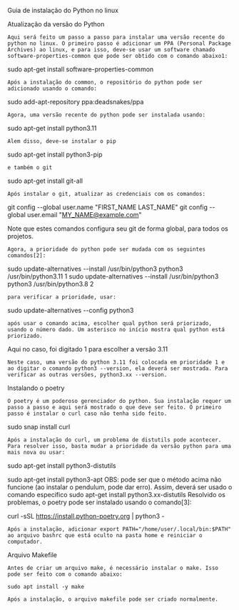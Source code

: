 Guia de instalação do Python no linux

Atualização da versão do Python

	Aqui será feito um passo a passo para instalar uma versão recente do python no linux. O primeiro passo é adicionar um PPA (Personal Package Archives) ao linux, e para isso, deve-se usar um software chamado software-properties-common que pode ser obtido com o comando abaixo1:

sudo apt-get install software-properties-common

	Após a instalação do common, o repositório do python pode ser adicionado usando o comando:

sudo add-apt-repository ppa:deadsnakes/ppa

	Agora, uma versão recente do python pode ser instalada usando:


sudo apt-get install python3.11

	Alem disso, deve-se instalar o pip

sudo apt-get install python3-pip

	e também o git

sudo apt-get install git-all

	Após instalar o git, atualizar as credenciais com os comandos:

git config --global user.name "FIRST_NAME LAST_NAME"
git config --global user.email "MY_NAME@example.com"

Note que estes comandos configura seu git de forma global, para todos os projetos. 

	Agora, a prioridade do python pode ser mudada com os seguintes comandos[2]:

sudo update-alternatives --install /usr/bin/python3 python3 /usr/bin/python3.11 1
sudo update-alternatives --install /usr/bin/python3 python3 /usr/bin/python3.8 2

	para verificar a prioridade, usar:

sudo update-alternatives --config python3

	após usar o comando acima, escolher qual python será priorizado, usando o número dado. Um asterisco no início mostra qual python está priorizado.

Aqui no caso, foi digitado 1 para escolher a versão 3.11

	Neste caso, uma versão do python 3.11 foi colocada em prioridade 1 e ao digitar o comando python3 --version, ela deverá ser mostrada. Para verificar as outras versões, python3.xx --version.  

Instalando o poetry

	O poetry é um poderoso gerenciador do python. Sua instalação requer um passo a passo e aqui será mostrado o que deve ser feito. O primeiro passo é instalar o curl caso não tenha sido feito.

sudo snap install curl

	Após a instalação do curl, um problema de distutils pode acontecer. Para resolver isso, basta mudar a prioridade da versão python para uma mais nova ou usar:


sudo apt-get install python3-distutils

sudo apt-get install python3-apt
OBS: pode ser que o método acima não funcione (ao instalar o pendulum, pode dar erro). Assim, deverá ser usado o comando especifico sudo apt-get install python3.xx-distutils
	Resolvido os problemas, o poetry pode ser instalado usando o comando[3]:

curl -sSL https://install.python-poetry.org | python3 -

	Após a instalação, adicionar export PATH="/home/user/.local/bin:$PATH" ao arquivo bashrc que está oculto na pasta home e reiniciar o computador.

Arquivo Makefile

	Antes de criar um arquivo make, é necessário instalar o make. Isso pode ser feito com o comando abaixo:

	sudo apt install -y make

	Após a instalação, o arquivo makefile pode ser criado normalmente.
